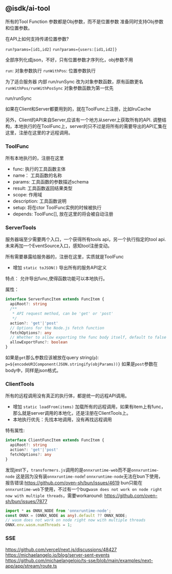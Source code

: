 ## @isdk/ai-tool

所有的Tool Function 参数都是Obj参数，而不是位置参数
准备同时支持Obj参数和位置参数。

在API上如何支持传递位置参数?

`run?params=[id1,id2]`
`run?params={users:[id1,id2]}`

全部序列化成json，不好，只有位置参数才序列化，obj参数不用

`run`: 对象参数执行
`runWithPos`: 位置参数执行

为了适合服务器 内部 run/runSync 改为对象参数函数，原有函数更名`runWithPos/runWithPosSync`
对象参数函数为第一优先

run/runSync

如果在Client和Server都要用到的，就在ToolFunc上注册，比如lruCache

另外，Client的API来自Server,应该有一个地方从server上获取所有的API.
调整结构，本地执行的在ToolFunc上，server的只不过是将所有的需要导出的API汇集在这里，注册在这里的才远程调用。

### ToolFunc

所有本地执行的，注册在这里

* func: 执行的工具函数主体
* name： 工具函数的名称
* params: 工具函数的参数描述schema
* result: 工具函数返回结果类型
* scope: 作用域
* description: 工具函数说明
* setup: 将在ctor ToolFunc实例的时候被执行
* depends: ToolFunc[], 放在这里的将会被自动注册

### ServerTools

服务器端至少需要两个入口，一个获得所有tools api，另一个执行指定的tool api.
未来再加一个EventSource入口，感知tool注册变动。

所有需要暴露给服务器的，注册在这里，实质就是ToolFunc

* 增加 `static toJSON()` 导出所有的服务API定义

特点： 允许导出func,使得函数功能可以本地执行。

属性：

```ts
interface ServerFuncItem extends FuncItem {
  apiRoot?: string
  /**
   * API request method, can be 'get' or 'post'
   */
  action?: 'get'|'post'
  // Options for the Node.js fetch function
  fetchOptions?: any
  // Whether to allow exporting the func body itself, default to false
  allowExportFunc?: boolean
}
```

如果是`get`那么参数应该被放在query string(`p`): `p=${encodeURIComponent(JSON.stringify(objParams))}`
如果是`post`参数在body中，同样是json格式。

### ClientTools

所有的远程调用没有真正的执行体，都是统一的远程API调用。


* 增加 `static loadFrom(items)` 加载所有的远程调用，如果有item上有func，那么就是server调用的本地化，还是注册在ClientTools上。
* 本地执行优先：先找本地调用，没有再找远程调用

特有属性:

```ts
interface ClientFuncItem extends FuncItem {
  apiRoot?: string
  action?: 'get'|'post'
  fetchOptions?: any
}
```


发现jest下，`transformers.js`调用的是`onnxruntime-web`而不是`onnxruntime-node`
这是因为没有装`onnxruntime-node`! `onnxruntime-node`无法在bun下使用，报告错误:https://github.com/oven-sh/bun/issues/4619
bun只能在`onnxruntime-web`下使用，不过有一个bug`wasm does not work on node right now with multiple threads`，需要workaround:
https://github.com/oven-sh/bun/issues/7877

```ts
import * as ONNX_NODE from 'onnxruntime-node';
const ONNX = (ONNX_NODE as any).default ?? ONNX_NODE;
// wasm does not work on node right now with multiple threads
ONNX.env.wasm.numThreads = 1;
```

### SSE

https://github.com/vercel/next.js/discussions/48427
https://michaelangelo.io/blog/server-sent-events
https://github.com/michaelangeloio/ts-sse/blob/main/examples/next-app/app/stream/route.ts

